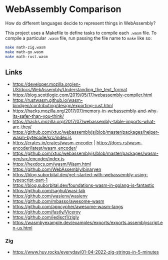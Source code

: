 # WebAssembly Comparison

How do different languages decide to represent things in WebAssembly?

This project uses a Makefile to define tasks to compile each `.wasm` file. To compile a particular `.wasm` file, run passing the file name to `make` like so:

```sh
make math-zig.wasm
make math-go.wasm
make math-rust.wasm
```

## Links

- https://developer.mozilla.org/en-US/docs/WebAssembly/Understanding_the_text_format
- https://blog.scottlogic.com/2019/05/17/webassembly-compiler.html
- https://rustwasm.github.io/wasm-bindgen/contributing/design/exporting-rust.html
- https://hacks.mozilla.org/2017/07/memory-in-webassembly-and-why-its-safer-than-you-think/
- https://hacks.mozilla.org/2017/07/webassembly-table-imports-what-are-they/
- https://github.com/xtuc/webassemblyjs/blob/master/packages/helper-wasm-bytecode/src/index.js
- https://crates.io/crates/wasm-encoder | https://docs.rs/wasm-encoder/latest/wasm_encoder/
- https://github.com/xtuc/webassemblyjs/blob/master/packages/wasm-gen/src/encoder/index.js
- https://hexdocs.pm/wasm/Wasm.html
- https://github.com/WebAssembly/binaryen
- https://blog.suborbital.dev/get-started-with-webassembly-using-typescript-part-1
- https://blog.suborbital.dev/foundations-wasm-in-golang-is-fantastic
- https://github.com/saghul/wasi-lab
- https://github.com/wasienv/wasienv
- https://github.com/mbasso/awesome-wasm
- https://github.com/appcypher/awesome-wasm-langs
- https://github.com/fastly/Viceroy
- https://github.com/jedisct1/zigly
- https://wasmbyexample.dev/examples/exports/exports.assemblyscript.en-us.html

### Zig

- https://www.huy.rocks/everyday/01-04-2022-zig-strings-in-5-minutes
